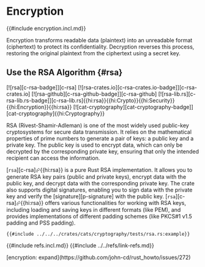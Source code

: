 # Encryption

{{#include encryption.incl.md}}

Encryption transforms readable data (plaintext) into an unreadable format (ciphertext) to protect its confidentiality. Decryption reverses this process, restoring the original plaintext from the ciphertext using a secret key.

## Use the RSA Algorithm {#rsa}

[![rsa][c-rsa-badge]][c-rsa] [![rsa-crates.io][c-rsa-crates.io-badge]][c-rsa-crates.io] [![rsa-github][c-rsa-github-badge]][c-rsa-github] [![rsa-lib.rs][c-rsa-lib.rs-badge]][c-rsa-lib.rs]{{hi:rsa}}{{hi:Crypto}}{{hi:Security}}{{hi:Encryption}}{{hi:rsa}} [![cat-cryptography][cat-cryptography-badge]][cat-cryptography]{{hi:Cryptography}}

RSA (Rivest-Shamir-Adleman) is one of the most widely used public-key cryptosystems for secure data transmission. It relies on the mathematical properties of prime numbers to generate a pair of keys: a public key and a private key. The public key is used to encrypt data, which can only be decrypted by the corresponding private key, ensuring that only the intended recipient can access the information.

[`rsa`][c-rsa]⮳{{hi:rsa}} is a pure Rust RSA implementation. It allows you to generate RSA key pairs (public and private keys), encrypt data with the public key, and decrypt data with the corresponding private key. The crate also supports digital signatures, enabling you to sign data with the private key and verify the [signature][p-signature] with the public key. [`rsa`][c-rsa]⮳{{hi:rsa}} offers various functionalities for working with RSA keys, including loading and saving keys in different formats (like PEM), and provides implementations of different padding schemes (like PKCS#1 v1.5 padding and PSS padding).

```rust,editable
{{#include ../../../crates/cats/cryptography/tests/rsa.rs:example}}
```

{{#include refs.incl.md}}
{{#include ../../refs/link-refs.md}}

<div class="hidden">
[encryption: expand](https://github.com/john-cd/rust_howto/issues/272)
</div>
